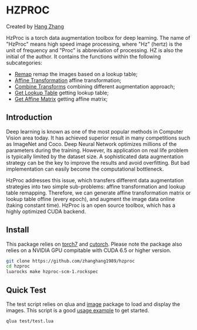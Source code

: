 #  HZPROC
Created by [Hang Zhang](http://www.hangzh.com)

HzProc is a torch data augmentation toolbox for deep learning.
The name of "HzProc" means high speed image processing, where "Hz" (hertz) 
is the unit of frequency and "Proc" is abbreviation of processing.
HZ is also the initial of the author. It contains the functions
within the following subcategories:

- [Remap](./doc/index.md#remap) remap the images based on a lookup table;
- [Affine Transformation](./doc/index.md#affine-transformation) affine transformation;
- [Combine Transforms](./doc/index.md#combine-transforms) combining different augmentation approach;
- [Get Lookup Table](./doc/index.md#get-lookup-table) getting lookup table;
- [Get Affine Matrix](./doc/index.md#get-affine-matrix) getting affine matrix;

## Introduction
Deep learning is known as one of the most popular methods in Computer 
Vision area today. 
It has achieved superior result in many competitions such as ImageNet and 
Coco. Deep Neural Network optimizes millions of the parameters during the 
training. 
However, its application on real life problem is typically limited by the 
dataset size. A sophisticated data augmentation strategy can be the 
key to improve the results and avoid overfitting. But bad 
implementation can easily become the computational bottleneck.

HzProc addresses this issue, which transfers different data 
augmentation strategies into two simple sub-problems: 
affine transformation and lookup table remapping. 
Therefore, we can generate affine transformation 
matrix or lookup table offine (every epoch), and augment the image data 
online (taking constant time). 
HzProc is an open source toolbox, which has a highly optimized CUDA 
backend. 

## Install
This package relies on [torch7](https://github.com/torch/torch7) and 
[cutorch](https://github.com/torch/cutorch). Please note the package
also relies on a NVIDIA GPU compitable with CUDA 6.5 or higher version.
```bash
git clone https://github.com/zhanghang1989/hzproc
cd hzproc
luarocks make hzproc-scm-1.rockspec
```

## Quick Test
The test script relies on qlua and [image](https://github.com/torch/image) package to load and display
the images. This script is a good [usage example](https://github.com/zhanghang1989/hzproc/blob/master/test/test.lua) to get started. 
```bash
qlua test/test.lua
```

